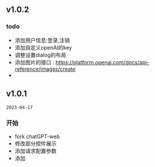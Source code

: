 

## v1.0.2

### todo
- 添加用户信息:登录,注销
- 添加自定义openAI的key
- 调整设置dialog的布局
- 添加图片的接口 : https://platform.openai.com/docs/api-reference/images/create
- 




## v1.0.1

`2023-04-17`

### 开始
- fork chatGPT-web
- 修改部分控件展示
- 添加请求配置参数
- 添加


